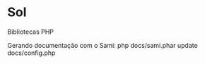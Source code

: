# Sol

Bibliotecas PHP

Gerando documentação com o Sami: php docs/sami.phar update docs/config.php  
